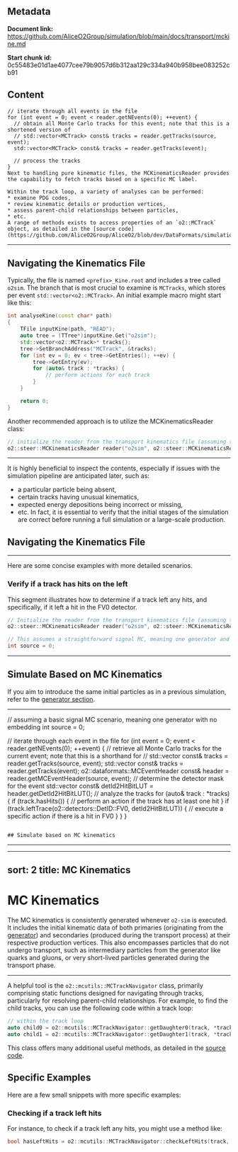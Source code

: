 ## Metadata

**Document link:** https://github.com/AliceO2Group/simulation/blob/main/docs/transport/mckine.md

**Start chunk id:** 0c55483e01d1ae4077cee79b9057d6b312aa129c334a940b958bee083252cb91

## Content

```
// iterate through all events in the file
for (int event = 0; event < reader.getNEvents(0); ++event) {
  // obtain all Monte Carlo tracks for this event; note that this is a shortened version of
  // std::vector<MCTrack> const& tracks = reader.getTracks(source, event);
  std::vector<MCTrack> const& tracks = reader.getTracks(event);

  // process the tracks
}
Next to handling pure kinematic files, the MCKinematicsReader provides the capability to fetch tracks based on a specific MC label.

Within the track loop, a variety of analyses can be performed:
* examine PDG codes,
* review kinematic details or production vertices,
* assess parent-child relationships between particles,
* etc.
A range of methods exists to access properties of an `o2::MCTrack` object, as detailed in the [source code](https://github.com/AliceO2Group/AliceO2/blob/dev/DataFormats/simulation/include/SimulationDataFormat/MCTrack.h).
```

---

## Navigating the Kinematics File

Typically, the file is named `<prefix>_Kine.root` and includes a tree called `o2sim`. The branch that is most crucial to examine is `MCTracks`, which stores per event `std::vector<o2::MCTrack>`. An initial example macro might start like this:
```cpp
int analyseKine(const char* path)
{
    TFile inputKine(path, "READ");
    auto tree = (TTree*)inputKine.Get("o2sim");
    std::vector<o2::MCTrack>* tracks{};
    tree->SetBranchAddress("MCTrack", &tracks);
    for (int ev = 0; ev < tree->GetEntries(); ++ev) {
        tree->GetEntry(ev);
        for (auto& track : *tracks) {
            // perform actions for each track
        }
    }

    return 0;
}
```

Another recommended approach is to utilize the MCKinematicsReader class:
```c++
// initialize the reader from the transport kinematics file (assuming the prefix is o2sim)
o2::steer::MCKinematicsReader reader("o2sim", o2::steer::MCKinematicsReader::Mode::kMCKine);
```

---

It is highly beneficial to inspect the contents, especially if issues with the simulation pipeline are anticipated later, such as:
* a particular particle being absent,
* certain tracks having unusual kinematics,
* expected energy depositions being incorrect or missing,
* etc.
In fact, it is essential to verify that the initial stages of the simulation are correct before running a full simulation or a large-scale production.

## Navigating the Kinematics File

---

Here are some concise examples with more detailed scenarios.

### Verify if a track has hits on the left

This segment illustrates how to determine if a track left any hits, and specifically, if it left a hit in the FV0 detector.
```c++
// Initialize the reader from the transport kinematics file (assuming the prefix is "o2sim")
o2::steer::MCKinematicsReader reader("o2sim", o2::steer::MCKinematicsReader::Mode::kMCKine);

// This assumes a straightforward signal MC, meaning one generator and no embedding
int source = 0;
```

---

## Simulate Based on MC Kinematics

If you aim to introduce the same initial particles as in a previous simulation, refer to the [generator section](../generators/generatorso2.md#extkino2).

---

// assuming a basic signal MC scenario, meaning one generator with no embedding
int source = 0;

// iterate through each event in the file
for (int event = 0; event < reader.getNEvents(0); ++event) {
  // retrieve all Monte Carlo tracks for the current event; note that this is a shorthand for
  // std::vector<MCTrack> const& tracks = reader.getTracks(source, event);
  std::vector<MCTrack> const& tracks = reader.getTracks(event);
  o2::dataformats::MCEventHeader const& header = reader.getMCEventHeader(source, event);
  // determine the detector mask for the event
  std::vector<int> const& detId2HitBitLUT = header.getDetId2HitBitLUT();
  // analyze the tracks
  for (auto& track : *tracks) {
    if (track.hasHits()) {
      // perform an action if the track has at least one hit
    }
    if (track.leftTrace(o2::detectors::DetID::FV0, detId2HitBitLUT)) {
      // execute a specific action if there is a hit in FV0
    }
  }
}
```

## Simulate based on MC kinematics

```

---

---
sort: 2
title: MC Kinematics
---

# MC Kinematics

The MC kinematics is consistently generated whenever `o2-sim` is executed. It includes the initial kinematic data of both primaries (originating from the [generator](../generators/)) and secondaries (produced during the transport process) at their respective production vertices. This also encompasses particles that do not undergo transport, such as intermediary particles from the generator like quarks and gluons, or very short-lived particles generated during the transport phase.

---

A helpful tool is the `o2::mcutils::MCTrackNavigator` class, primarily comprising static functions designed for navigating through tracks, particularly for resolving parent-child relationships. For example, to find the child tracks, you can use the following code within a track loop:

```cpp
// within the track loop
auto child0 = o2::mcutils::MCTrackNavigator::getDaughter0(track, *tracks);
auto child1 = o2::mcutils::MCTrackNavigator::getDaughter1(track, *tracks);
```

This class offers many additional useful methods, as detailed in the [source code](https://github.com/AliceO2Group/AliceO2/blob/dev/DataFormats/simulation/include/SimulationDataFormat/MCUtils.h).

## Specific Examples

Here are a few small snippets with more specific examples:

### Checking if a track left hits

For instance, to check if a track left any hits, you might use a method like:

```cpp
bool hasLeftHits = o2::mcutils::MCTrackNavigator::checkLeftHits(track, *tracks);
```